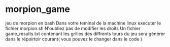 # morpion_game
jeu de morpion en bash 
Dans votre teminal de la machine linux  executer le fichier morpion.sh 
N'oubliez pas de modifier les droits 
Un fichier game_results.txt contenant les grilles des diffrents tours du jeu sera générer dans le répoirtoir courant( vous pouvez le changer dans le code )

